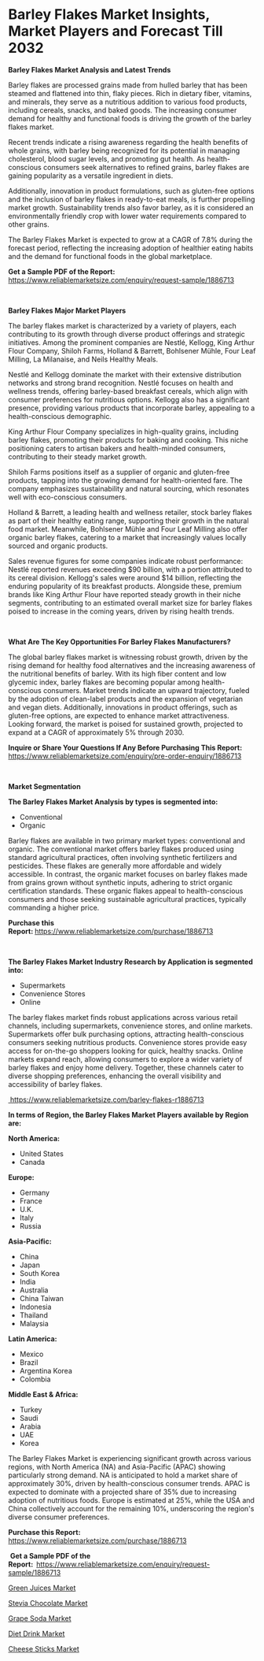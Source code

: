 <p><h1>Barley Flakes Market Insights, Market Players and Forecast Till 2032</h1></p><p><strong>Barley Flakes Market Analysis and Latest Trends</strong></p>
<p><p>Barley flakes are processed grains made from hulled barley that has been steamed and flattened into thin, flaky pieces. Rich in dietary fiber, vitamins, and minerals, they serve as a nutritious addition to various food products, including cereals, snacks, and baked goods. The increasing consumer demand for healthy and functional foods is driving the growth of the barley flakes market.</p><p>Recent trends indicate a rising awareness regarding the health benefits of whole grains, with barley being recognized for its potential in managing cholesterol, blood sugar levels, and promoting gut health. As health-conscious consumers seek alternatives to refined grains, barley flakes are gaining popularity as a versatile ingredient in diets.</p><p>Additionally, innovation in product formulations, such as gluten-free options and the inclusion of barley flakes in ready-to-eat meals, is further propelling market growth. Sustainability trends also favor barley, as it is considered an environmentally friendly crop with lower water requirements compared to other grains. </p><p>The Barley Flakes Market is expected to grow at a CAGR of 7.8% during the forecast period, reflecting the increasing adoption of healthier eating habits and the demand for functional foods in the global marketplace.</p></p>
<p><strong>Get a Sample PDF of the Report:&nbsp;</strong> <a href="https://www.reliablemarketsize.com/enquiry/request-sample/1886713?utm_campaign=1879&utm_medium=2&utm_source=Github&utm_content=ia&utm_term=07042025&utm_id=barley-flakes">https://www.reliablemarketsize.com/enquiry/request-sample/1886713</a></p>
<p>&nbsp;</p>
<p><strong>Barley Flakes Major Market Players</strong></p>
<p><p>The barley flakes market is characterized by a variety of players, each contributing to its growth through diverse product offerings and strategic initiatives. Among the prominent companies are Nestlé, Kellogg, King Arthur Flour Company, Shiloh Farms, Holland & Barrett, Bohlsener Mühle, Four Leaf Milling, La Milanaise, and Neils Healthy Meals.</p><p>Nestlé and Kellogg dominate the market with their extensive distribution networks and strong brand recognition. Nestlé focuses on health and wellness trends, offering barley-based breakfast cereals, which align with consumer preferences for nutritious options. Kellogg also has a significant presence, providing various products that incorporate barley, appealing to a health-conscious demographic.</p><p>King Arthur Flour Company specializes in high-quality grains, including barley flakes, promoting their products for baking and cooking. This niche positioning caters to artisan bakers and health-minded consumers, contributing to their steady market growth.</p><p>Shiloh Farms positions itself as a supplier of organic and gluten-free products, tapping into the growing demand for health-oriented fare. The company emphasizes sustainability and natural sourcing, which resonates well with eco-conscious consumers.</p><p>Holland & Barrett, a leading health and wellness retailer, stock barley flakes as part of their healthy eating range, supporting their growth in the natural food market. Meanwhile, Bohlsener Mühle and Four Leaf Milling also offer organic barley flakes, catering to a market that increasingly values locally sourced and organic products.</p><p>Sales revenue figures for some companies indicate robust performance: Nestlé reported revenues exceeding $90 billion, with a portion attributed to its cereal division. Kellogg's sales were around $14 billion, reflecting the enduring popularity of its breakfast products. Alongside these, premium brands like King Arthur Flour have reported steady growth in their niche segments, contributing to an estimated overall market size for barley flakes poised to increase in the coming years, driven by rising health trends.</p></p>
<p>&nbsp;</p>
<p><strong>What Are The Key Opportunities For Barley Flakes Manufacturers?</strong></p>
<p><p>The global barley flakes market is witnessing robust growth, driven by the rising demand for healthy food alternatives and the increasing awareness of the nutritional benefits of barley. With its high fiber content and low glycemic index, barley flakes are becoming popular among health-conscious consumers. Market trends indicate an upward trajectory, fueled by the adoption of clean-label products and the expansion of vegetarian and vegan diets. Additionally, innovations in product offerings, such as gluten-free options, are expected to enhance market attractiveness. Looking forward, the market is poised for sustained growth, projected to expand at a CAGR of approximately 5% through 2030.</p></p>
<p><strong>Inquire or Share Your Questions If Any Before Purchasing This Report:</strong> <a href="https://www.reliablemarketsize.com/enquiry/pre-order-enquiry/1886713?utm_campaign=1879&utm_medium=2&utm_source=Github&utm_content=ia&utm_term=07042025&utm_id=barley-flakes">https://www.reliablemarketsize.com/enquiry/pre-order-enquiry/1886713</a></p>
<p>&nbsp;</p>
<p><strong>Market Segmentation</strong></p>
<p><strong>The Barley Flakes Market Analysis by types is segmented into:</strong></p>
<p><ul><li>Conventional</li><li>Organic</li></ul></p>
<p><p>Barley flakes are available in two primary market types: conventional and organic. The conventional market offers barley flakes produced using standard agricultural practices, often involving synthetic fertilizers and pesticides. These flakes are generally more affordable and widely accessible. In contrast, the organic market focuses on barley flakes made from grains grown without synthetic inputs, adhering to strict organic certification standards. These organic flakes appeal to health-conscious consumers and those seeking sustainable agricultural practices, typically commanding a higher price.</p></p>
<p><strong>Purchase this Report:&nbsp;</strong><a href="https://www.reliablemarketsize.com/purchase/1886713?utm_campaign=1879&utm_medium=2&utm_source=Github&utm_content=ia&utm_term=07042025&utm_id=barley-flakes">https://www.reliablemarketsize.com/purchase/1886713</a></p>
<p>&nbsp;</p>
<p><strong>The Barley Flakes Market Industry Research by Application is segmented into:</strong></p>
<p><ul><li>Supermarkets</li><li>Convenience Stores</li><li>Online</li></ul></p>
<p><p>The barley flakes market finds robust applications across various retail channels, including supermarkets, convenience stores, and online markets. Supermarkets offer bulk purchasing options, attracting health-conscious consumers seeking nutritious products. Convenience stores provide easy access for on-the-go shoppers looking for quick, healthy snacks. Online markets expand reach, allowing consumers to explore a wider variety of barley flakes and enjoy home delivery. Together, these channels cater to diverse shopping preferences, enhancing the overall visibility and accessibility of barley flakes.</p></p>
<p><a href="https://www.reliablemarketsize.com/barley-flakes-r1886713?utm_campaign=1879&utm_medium=2&utm_source=Github&utm_content=ia&utm_term=07042025&utm_id=barley-flakes">&nbsp;https://www.reliablemarketsize.com/barley-flakes-r1886713</a></p>
<p><strong>In terms of Region, the Barley Flakes Market Players available by Region are:</strong></p>
<p>
    <p> <strong> North America: </strong>
        <ul>
            <li>United States</li>
            <li>Canada</li>
        </ul>
        </p> 
    <p> <strong> Europe: </strong>
        <ul>
            <li>Germany</li>
            <li>France</li>
            <li>U.K.</li>
            <li>Italy</li>
            <li>Russia</li>
        </ul>
        </p> 
    <p> <strong> Asia-Pacific: </strong>
        <ul>
            <li>China</li>
            <li>Japan</li>
            <li>South Korea</li>
            <li>India</li>
            <li>Australia</li>
            <li>China Taiwan</li>
            <li>Indonesia</li>
            <li>Thailand</li>
            <li>Malaysia</li>
        </ul>
        </p> 
    <p> <strong> Latin America: </strong>
        <ul>
            <li>Mexico</li>
            <li>Brazil</li>
            <li>Argentina Korea</li>
            <li>Colombia</li>
        </ul>
        </p> 
    <p> <strong> Middle East & Africa: </strong>
        <ul>
            <li>Turkey</li>
            <li>Saudi</li>
            <li>Arabia</li>
            <li>UAE</li>
            <li>Korea</li>
        </ul>
    </p>
    </p>
<p><p>The Barley Flakes Market is experiencing significant growth across various regions, with North America (NA) and Asia-Pacific (APAC) showing particularly strong demand. NA is anticipated to hold a market share of approximately 30%, driven by health-conscious consumer trends. APAC is expected to dominate with a projected share of 35% due to increasing adoption of nutritious foods. Europe is estimated at 25%, while the USA and China collectively account for the remaining 10%, underscoring the region's diverse consumer preferences.</p></p>
<p><strong>Purchase this Report: </strong><a href="https://www.reliablemarketsize.com/purchase/1886713?utm_campaign=1879&utm_medium=2&utm_source=Github&utm_content=ia&utm_term=07042025&utm_id=barley-flakes">https://www.reliablemarketsize.com/purchase/1886713</a></p>
<p>&nbsp;<strong>Get a Sample PDF of the Report:&nbsp;&nbsp;</strong><a href="https://www.reliablemarketsize.com/enquiry/request-sample/1886713?utm_campaign=1879&utm_medium=2&utm_source=Github&utm_content=ia&utm_term=07042025&utm_id=barley-flakes">https://www.reliablemarketsize.com/enquiry/request-sample/1886713</a></p>
<p><strong></strong></p>
<p><p><a href="https://github.com/dichkotuanny/Market-Research-Report-List-1/blob/main/green-juices-market.md?utm_campaign=1879&utm_medium=2&utm_source=Github&utm_content=ia&utm_term=07042025&utm_id=barley-flakes">Green Juices Market</a></p><p><a href="https://github.com/dandatesha7q/Market-Research-Report-List-1/blob/main/stevia-chocolate-market.md?utm_campaign=1879&utm_medium=2&utm_source=Github&utm_content=ia&utm_term=07042025&utm_id=barley-flakes">Stevia Chocolate Market</a></p><p><a href="https://github.com/marrahcerpas05/Market-Research-Report-List-1/blob/main/grape-soda-market.md?utm_campaign=1879&utm_medium=2&utm_source=Github&utm_content=ia&utm_term=07042025&utm_id=barley-flakes">Grape Soda Market</a></p><p><a href="https://github.com/rojannovarwd/Market-Research-Report-List-1/blob/main/diet-drink-market.md?utm_campaign=1879&utm_medium=2&utm_source=Github&utm_content=ia&utm_term=07042025&utm_id=barley-flakes">Diet Drink Market</a></p><p><a href="https://github.com/rullihipes6h/Market-Research-Report-List-1/blob/main/cheese-sticks-market.md?utm_campaign=1879&utm_medium=2&utm_source=Github&utm_content=ia&utm_term=07042025&utm_id=barley-flakes">Cheese Sticks Market</a></p></p>